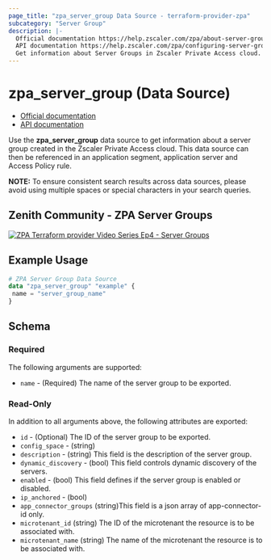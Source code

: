 ```yaml
---
page_title: "zpa_server_group Data Source - terraform-provider-zpa"
subcategory: "Server Group"
description: |-
  Official documentation https://help.zscaler.com/zpa/about-server-groups
  API documentation https://help.zscaler.com/zpa/configuring-server-groups-using-api
  Get information about Server Groups in Zscaler Private Access cloud.
---
```


# zpa_server_group (Data Source)

* [Official documentation](https://help.zscaler.com/zpa/about-server-groups)
* [API documentation](https://help.zscaler.com/zpa/configuring-server-groups-using-api)

Use the **zpa_server_group** data source to get information about a server group created in the Zscaler Private Access cloud. This data source can then be referenced in an application segment, application server and Access Policy rule.

**NOTE:** To ensure consistent search results across data sources, please avoid using multiple spaces or special characters in your search queries.

## Zenith Community - ZPA Server Groups

[![ZPA Terraform provider Video Series Ep4 - Server Groups](https://raw.githubusercontent.com/zscaler/terraform-provider-zpa/master/images/zpa_server_groups.svg)](https://community.zscaler.com/zenith/s/question/0D54u00009evlEmCAI/video-zpa-terraform-provider-video-series-ep4-server-groups)

## Example Usage

```terraform
# ZPA Server Group Data Source
data "zpa_server_group" "example" {
 name = "server_group_name"
}
```

## Schema

### Required

The following arguments are supported:

* `name` - (Required) The name of the server group to be exported.

### Read-Only

In addition to all arguments above, the following attributes are exported:

* `id` - (Optional) The ID of the server group to be exported.
* `config_space` - (string)
* `description` - (string) This field is the description of the server group.
* `dynamic_discovery` - (bool) This field controls dynamic discovery of the servers.
* `enabled` - (bool) This field defines if the server group is enabled or disabled.
* `ip_anchored` - (bool)
* `app_connector_groups` (string)This field is a json array of app-connector-id only.
* `microtenant_id` (string) The ID of the microtenant the resource is to be associated with.
* `microtenant_name` (string) The name of the microtenant the resource is to be associated with.
